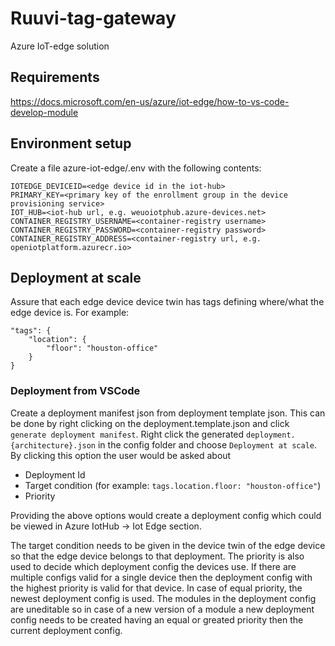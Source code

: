 # Ruuvi-tag-gateway

Azure IoT-edge solution

## Requirements

https://docs.microsoft.com/en-us/azure/iot-edge/how-to-vs-code-develop-module

## Environment setup

Create a file azure-iot-edge/.env with the following contents:

```
IOTEDGE_DEVICEID=<edge device id in the iot-hub>
PRIMARY_KEY=<primary key of the enrollment group in the device provisioning service>
IOT_HUB=<iot-hub url, e.g. weuoiotphub.azure-devices.net>
CONTAINER_REGISTRY_USERNAME=<container-registry username>
CONTAINER_REGISTRY_PASSWORD=<container-registry password>
CONTAINER_REGISTRY_ADDRESS=<container-registry url, e.g. openiotplatform.azurecr.io>
```

## Deployment at scale

Assure that each edge device device twin has tags defining where/what the edge device is. For example:

```
"tags": {
    "location": {
        "floor": "houston-office"
    }
}
```

### Deployment from VSCode

Create a deployment manifest json from deployment template json. This can be done by right clicking on the deployment.template.json and click `generate deployment manifest`. Right click the generated `deployment.{architecture}.json` in the config folder and choose `Deployment at scale`.
By clicking this option the user would be asked about

- Deployment Id
- Target condition (for example: `tags.location.floor: "houston-office"`)
- Priority

Providing the above options would create a deployment config which could be viewed in Azure IotHub -> Iot Edge section.

The target condition needs to be given in the device twin of the edge device so that the edge device belongs to that deployment. The priority is also used to decide which deployment config the devices use. If there are multiple configs valid for a single device then the deployment config with the highest priority is valid for that device. In case of equal priority, the newest deployment config is used. The modules in the deployment config are uneditable so in case of a new version of a module a new deployment config needs to be created having an equal or greated priority then the current deployment config.
